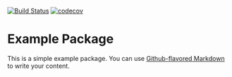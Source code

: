 [![Build Status](https://www.travis-ci.org/ba1/Vicinator.svg?branch=master)](https://www.travis-ci.org/ba1/Vicinator)
[![codecov](https://codecov.io/gh/ba1/Vicinator/branch/master/graph/badge.svg)](https://codecov.io/gh/ba1/Vicinator)

# Example Package


This is a simple example package. You can use
[Github-flavored Markdown](https://guides.github.com/features/mastering-markdown/)
to write your content.
